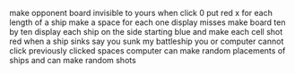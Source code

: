 make opponent board invisible to yours
when click 0 put red x
for each length of a ship make a space for each one
display misses
make board ten by ten
display each ship on the side starting blue and make each cell shot red
when a ship sinks say you sunk my battleship
you or computer cannot click previously clicked spaces
computer can make random placements of ships and can make random shots
